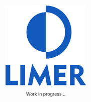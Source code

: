 
<div align="center">
  <p>
    <img width="256" height="256" alt="My personal logo." src="./Limer.png">
  </p>

  Work in progress...
</div>

